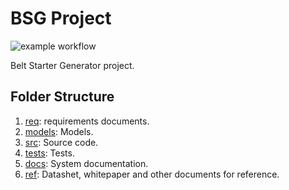 # BSG Project
![example workflow](https://github.com/akafael/ufpe-project-bsg/actions/workflwos/c-cpp.yml/badge.svg)

Belt Starter Generator project.

## Folder Structure
 1. [req](req): requirements documents.
 2. [models](models): Models.
 3. [src](src): Source code.
 4. [tests](tests): Tests.
 5. [docs](docs): System documentation.
 6. [ref](ref): Datashet, whitepaper and other documents for reference.

## 
